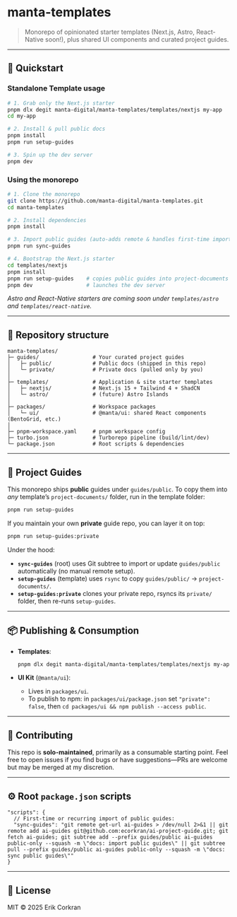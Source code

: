 # manta-templates

> Monorepo of opinionated starter templates (Next.js, Astro, React-Native soon!), plus shared UI components and curated project guides.

---

## 🚀 Quickstart

### Standalone Template usage
```bash
# 1. Grab only the Next.js starter
pnpm dlx degit manta-digital/manta-templates/templates/nextjs my-app
cd my-app

# 2. Install & pull public docs
pnpm install
pnpm run setup-guides

# 3. Spin up the dev server
pnpm dev
```

### Using the monorepo
```bash
# 1. Clone the monorepo
git clone https://github.com/manta-digital/manta-templates.git
cd manta-templates

# 2. Install dependencies
pnpm install

# 3. Import public guides (auto-adds remote & handles first-time import)
pnpm run sync-guides

# 4. Bootstrap the Next.js starter
cd templates/nextjs
pnpm install
pnpm run setup-guides    # copies public guides into project-documents
pnpm dev                 # launches the dev server
```

*Astro and React-Native starters are coming soon under `templates/ast​ro` and `templates/react-native`.*

---

## 📂 Repository structure

```
manta-templates/
├─ guides/                 # Your curated project guides
│   ├─ public/             # Public docs (shipped in this repo)
│   └─ private/            # Private docs (pulled only by you)
│
├─ templates/              # Application & site starter templates
│   ├─ nextjs/             # Next.js 15 + Tailwind 4 + ShadCN
│   └─ astro/              # (future) Astro Islands
│
├─ packages/               # Workspace packages
│   └─ ui/                 # @manta/ui: shared React components (BentoGrid, etc.)
│
├─ pnpm-workspace.yaml     # pnpm workspace config
├─ turbo.json              # Turborepo pipeline (build/lint/dev)
└─ package.json            # Root scripts & dependencies
```

---

## 🔧 Project Guides

This monorepo ships **public** guides under `guides/public`. To copy them into *any* template’s `project-documents/` folder, run in the template folder:

```bash
pnpm run setup-guides
```

If you maintain your own **private** guide repo, you can layer it on top:

```bash
pnpm run setup-guides:private
```

Under the hood:

* **`sync-guides`** (root) uses Git subtree to import or update `guides/public` automatically (no manual remote setup).
* **`setup-guides`** (template) uses `rsync` to copy `guides/public/` → `project-documents/`.
* **`setup-guides:private`** clones your private repo, rsyncs its `private/` folder, then re-runs `setup-guides`.

---

## 📦 Publishing & Consumption

* **Templates**:

  ```bash
  pnpm dlx degit manta-digital/manta-templates/templates/nextjs my-app
  ```
* **UI Kit** (`@manta/ui`):

  * Lives in `packages/ui`.
  * To publish to npm: in `packages/ui/package.json` set `"private": false`, then `cd packages/ui && npm publish --access public`.

---

## 🤝 Contributing

This repo is **solo-maintained**, primarily as a consumable starting point.
Feel free to open issues if you find bugs or have suggestions—PRs are welcome but may be merged at my discretion.

---

## ⚙️ Root `package.json` scripts

```jsonc
"scripts": {
  // First-time or recurring import of public guides:
  "sync-guides": "git remote get-url ai-guides > /dev/null 2>&1 || git remote add ai-guides git@github.com:ecorkran/ai-project-guide.git; git fetch ai-guides; git subtree add --prefix guides/public ai-guides public-only --squash -m \"docs: import public guides\" || git subtree pull --prefix guides/public ai-guides public-only --squash -m \"docs: sync public guides\""
}
```

---

## 📝 License

MIT © 2025 Erik Corkran

